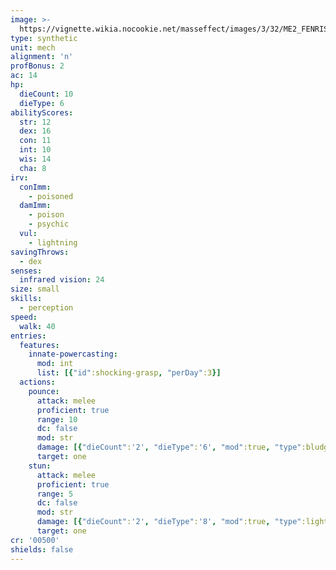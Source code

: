 ```yaml
---
image: >-
  https://vignette.wikia.nocookie.net/masseffect/images/3/32/ME2_FENRIS_Mech.png/revision/latest/scale-to-width-down/350?cb=20120419003938
type: synthetic
unit: mech
alignment: 'n'
profBonus: 2
ac: 14
hp:
  dieCount: 10
  dieType: 6
abilityScores:
  str: 12
  dex: 16
  con: 11
  int: 10
  wis: 14
  cha: 8
irv:
  conImm:
    - poisoned
  damImm:
    - poison
    - psychic
  vul:
    - lightning
savingThrows:
  - dex
senses:
  infrared vision: 24
size: small
skills:
  - perception
speed:
  walk: 40
entries:
  features:
    innate-powercasting:
      mod: int
      list: [{"id":shocking-grasp, "perDay":3}]
  actions:
    pounce:
      attack: melee
      proficient: true
      range: 10
      dc: false
      mod: str
      damage: [{"dieCount":'2', "dieType":'6', "mod":true, "type":bludgeoning}]
      target: one
    stun:
      attack: melee
      proficient: true
      range: 5
      dc: false
      mod: str
      damage: [{"dieCount":'2', "dieType":'8', "mod":true, "type":lightning}]
      target: one
cr: '00500'
shields: false
---
```

